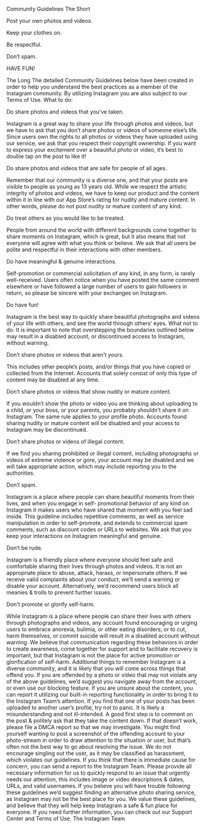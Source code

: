Community Guidelines
The Short


Post your own photos and videos.


Keep your clothes on.


Be respectful.


Don’t spam.


HAVE FUN!


The Long
The detailed Community Guidelines below have been created in order to help you understand the best practices as a member
of the Instagram community. By utilizing Instagram you are also subject to our Terms of Use.
What to do:

Do share photos and videos that you’ve taken.

Instagram is a great way to share your life through photos and videos, but we have to ask that you don’t share
photos or videos of someone else’s life. Since users own the rights to all photos or videos they have uploaded
using our service, we ask that you respect their copyright ownership. If you want to express your excitement over a
beautiful photo or video, it’s best to double tap on the post to like it!

Do share photos and videos that are safe for people of all ages.

Remember that our community is a diverse one, and that your posts are visible to people as young as 13 years old.
While we respect the artistic integrity of photos and videos, we have to keep our product and the content within it in
line with our App Store’s rating for nudity and mature content. In other words, please do not post nudity or mature
content of any kind.

Do treat others as you would like to be treated.

People from around the world with different backgrounds come together to share moments on Instagram, which is
great, but it also means that not everyone will agree with what you think or believe. We ask that all users be polite
and respectful in their interactions with other members.

Do have meaningful & genuine interactions.

Self-promotion or commercial solicitation of any kind, in any form, is rarely well-received. Users often notice when
you have posted the same comment elsewhere or have followed a large number of users to gain followers in
return, so please be sincere with your exchanges on Instagram.

Do have fun!

Instagram is the best way to quickly share beautiful photographs and videos of your life with others, and see the
world through others’ eyes.
What not to do:
It is important to note that overstepping the boundaries outlined below may result in a disabled account, or discontinued
access to Instagram, without warning.

Don’t share photos or videos that aren’t yours.

This includes other people’s posts, and/or things that you have copied or collected from the Internet. Accounts that
solely consist of only this type of content may be disabled at any time.

Don’t share photos or videos that show nudity or mature content.

If you wouldn’t show the photo or video you are thinking about uploading to a child, or your boss, or your parents,
you probably shouldn’t share it on Instagram. The same rule applies to your profile photo. Accounts found sharing
nudity or mature content will be disabled and your access to Instagram may be discontinued.

Don’t share photos or videos of illegal content.

If we find you sharing prohibited or illegal content, including photographs or videos of extreme violence or gore,
your account may be disabled and we will take appropriate action, which may include reporting you to the
authorities.

Don’t spam.

Instagram is a place where people can share beautiful moments from their lives, and when you engage in self-
promotional behavior of any kind on Instagram it makes users who have shared that moment with you feel sad
inside. This guideline includes repetitive comments, as well as service manipulation in order to self-promote, and
extends to commercial spam comments, such as discount codes or URLs to websites. We ask that you keep your
interactions on Instagram meaningful and genuine.

Don’t be rude.

Instagram is a friendly place where everyone should feel safe and comfortable sharing their lives through photos
and videos. It is not an appropriate place to abuse, attack, harass, or impersonate others. If we receive valid
complaints about your conduct, we’ll send a warning or disable your account. Alternatively, we’d recommend
users block all meanies & trolls to prevent further issues.

Don't promote or glorify self-harm.

While Instagram is a place where people can share their lives with others through photographs and videos, any
account found encouraging or urging users to embrace anorexia, bulimia, or other eating disorders; or to cut, harm
themselves, or commit suicide will result in a disabled account without warning. We believe that communication
regarding these behaviors in order to create awareness, come together for support and to facilitate recovery is
important, but that Instagram is not the place for active promotion or glorification of self-harm.
Additional things to remember
Instagram is a diverse community, and it is likely that you will come across things that offend you. If you are
offended by a photo or video that may not violate any of the above guidelines, we’d suggest you navigate away
from the account, or even use our blocking feature. If you are unsure about the content, you can report it utilizing
our built-in reporting functionality in order to bring it to the Instagram Team’s attention.
If you find that one of your posts has been uploaded to another user’s profile, try not to panic. It is likely a
misunderstanding and not ill-intended. A good first step is to comment on the post & politely ask that they take the
content down. If that doesn’t work, please file a DMCA report so that we may investigate.
You might find yourself wanting to post a screenshot of the offending account to your photo-stream in order to draw
attention to the situation or user, but that’s often not the best way to go about resolving the issue. We do not
encourage singling out the user, as it may be classified as harassment, which violates our guidelines.
If you think that there is immediate cause for concern, you can send a report to the Instagram Team. Please
provide all necessary information for us to quickly respond to an issue that urgently needs our attention, this
includes image or video descriptions & dates, URLs, and valid usernames.
If you believe you will have trouble following these guidelines we’d suggest finding an alternative photo sharing service, as
Instagram may not be the best place for you. We value these guidelines, and believe that they will help keep Instagram a safe
& fun place for everyone.
If you need further information, you can check out our Support Center and Terms of Use.
The Instagram Team